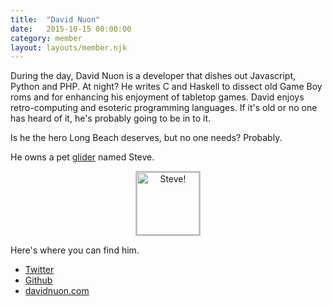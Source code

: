 ```yaml
---
title:  "David Nuon"
date:   2015-10-15 00:00:00
category: member
layout: layouts/member.njk
---
```


During the day, David Nuon is a developer that dishes out Javascript, Python and PHP. At night? He writes C and Haskell to dissect old Game Boy roms and for enhancing his enjoyment of tabletop games. David enjoys retro-computing and esoteric programming languages. If it's old or no one has heard of it, he's probably going to be in to it.

Is he the hero Long Beach deserves, but no one needs? Probably. 

He owns a pet [glider](http://www.conwaylife.com/wiki/Glider) named Steve. 

<p style="text-align:center;">
    <img 
        style="border:2px solid #c0c0c0; width:100px; height:100px;"
        src="https://upload.wikimedia.org/wikipedia/en/d/d0/Game_of_life_animated_glider_2.gif" 
        alt="Steve!"/>
</p>

Here's where you can find him.

- [Twitter](http://www.twitter.com/davidnuon)
- [Github](http://www.github.com/davidnuon)
- [davidnuon.com](http://www.davidnuon.com)

